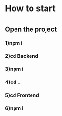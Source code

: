 <h1>How to start<h1>
<h2>Open the project</h2>
<h3>1)npm i<h3>
<h3>2)cd Backend<h3>
<h3>3)npm i<h3> 
<h3>4)cd .. <h3>
<h3>5)cd Frontend<h3>
<h3>6)npm i<h3> 

